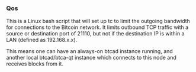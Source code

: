 ### Qos ###

This is a Linux bash script that will set up tc to limit the outgoing bandwidth for connections to the Bitcoin network. It limits outbound TCP traffic with a source or destination port of 21110, but not if the destination IP is within a LAN (defined as 192.168.x.x).

This means one can have an always-on btcad instance running, and another local btcad/btca-qt instance which connects to this node and receives blocks from it.
